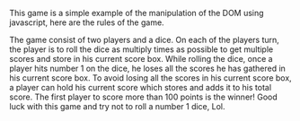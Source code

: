 
This game is a simple example of the manipulation of the DOM using javascript, here are the rules of the game.

The game consist of two players and a dice.
On each of the players turn, the player is to roll the dice as multiply times as possible to get multiple scores and store in his current score box.
While rolling the dice, once a player hits number 1 on the dice, he loses all the scores he has gathered in his current score box.
To avoid losing all the scores in his current score box, a player can hold his current score which stores and adds it to his total score.
The first player to score more than 100 points is the winner!
Good luck with this game and try not to roll a number 1 dice, Lol.
